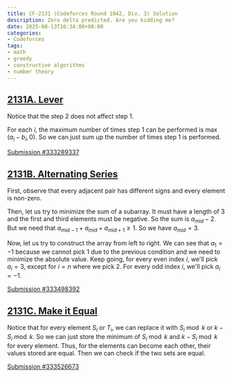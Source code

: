 ```yaml
---
title: CF-2131 (Codeforces Round 1042, Div. 3) Solution
description: Zero delta predicted. Are you kidding me?
date: 2025-08-13T16:34:00+08:00
categories:
- Codeforces
tags:
- math
- greedy
- constructive algorithms
- number theory
---
```


## [2131A. Lever](https://codeforces.com/contest/2131/problem/A)

Notice that the step $2$ does not affect step $1$.

For each $i$, the maximum number of times step $1$ can be performed is $\max(a_i - b_i, 0)$. So we can just sum up the number of times step $1$  is performed.

[Submission #333289337](https://codeforces.com/contest/2131/submission/333289337)

## [2131B. Alternating Series](https://codeforces.com/contest/2131/problem/B)

First, observe that every adjacent pair has different signs and every element is non-zero.

Then, let us try to minimize the sum of a subarray. It must have a length of $3$ and the first and third elements must be negative. So the sum is $a_{mid} - 2$. But we need that $a_{mid - 1} + a_{mid} + a_{mid + 1} \geq 1$. So we have $a_{mid} = 3$.

Now, let us try to construct the array from left to right. We can see that $a_1 = -1$ because we cannot pick $1$ due to the previous condition and we need to minimize the absolute value. Keep going, for every even index $i$, we'll pick $a_i = 3$, except for $i = n$ where we pick $2$. For every odd index $i$, we'll pick $a_i = -1$.

[Submission #333498392](https://codeforces.com/contest/2131/submission/333498392)

## [2131C. Make it Equal](https://codeforces.com/contest/2131/problem/C)

Notice that for every element $S_i$ or $T_i$, we can replace it with $S_i \bmod k$ or $k - S_i \bmod k$. So we can just store the minimum of $S_i \bmod k$ and $k - S_i \bmod k$ for every element. Thus, for the elements can become each other, their values stored are equal. Then we can check if the two sets are equal.

[Submission #333526673](https://codeforces.com/contest/2131/submission/333526673)
